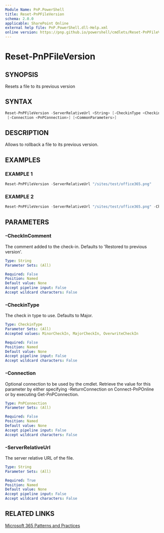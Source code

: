 ```yaml
---
Module Name: PnP.PowerShell
title: Reset-PnPFileVersion
schema: 2.0.0
applicable: SharePoint Online
external help file: PnP.PowerShell.dll-Help.xml
online version: https://pnp.github.io/powershell/cmdlets/Reset-PnPFileVersion.html
---
```

 
# Reset-PnPFileVersion

## SYNOPSIS
Resets a file to its previous version

## SYNTAX

```powershell
Reset-PnPFileVersion -ServerRelativeUrl <String> [-CheckinType <CheckinType>] [-CheckInComment <String>]
 [-Connection <PnPConnection>] [<CommonParameters>]
```

## DESCRIPTION

Allows to rollback a file to its previous version.

## EXAMPLES

### EXAMPLE 1
```powershell
Reset-PnPFileVersion -ServerRelativeUrl "/sites/test/office365.png"
```

### EXAMPLE 2
```powershell
Reset-PnPFileVersion -ServerRelativeUrl "/sites/test/office365.png" -CheckinType MajorCheckin -Comment "Restored to previous version"
```

## PARAMETERS

### -CheckInComment
The comment added to the check-in. Defaults to 'Restored to previous version'.

```yaml
Type: String
Parameter Sets: (All)

Required: False
Position: Named
Default value: None
Accept pipeline input: False
Accept wildcard characters: False
```

### -CheckinType
The check in type to use. Defaults to Major.

```yaml
Type: CheckinType
Parameter Sets: (All)
Accepted values: MinorCheckIn, MajorCheckIn, OverwriteCheckIn

Required: False
Position: Named
Default value: None
Accept pipeline input: False
Accept wildcard characters: False
```

### -Connection
Optional connection to be used by the cmdlet. Retrieve the value for this parameter by either specifying -ReturnConnection on Connect-PnPOnline or by executing Get-PnPConnection.

```yaml
Type: PnPConnection
Parameter Sets: (All)

Required: False
Position: Named
Default value: None
Accept pipeline input: False
Accept wildcard characters: False
```

### -ServerRelativeUrl
The server relative URL of the file.

```yaml
Type: String
Parameter Sets: (All)

Required: True
Position: Named
Default value: None
Accept pipeline input: False
Accept wildcard characters: False
```



## RELATED LINKS

[Microsoft 365 Patterns and Practices](https://aka.ms/m365pnp)

